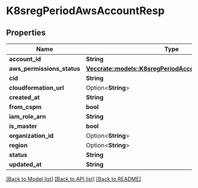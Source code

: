 # K8sregPeriodAwsAccountResp

## Properties

Name | Type | Description | Notes
------------ | ------------- | ------------- | -------------
**account_id** | **String** |  |
**aws_permissions_status** | [**Vec<crate::models::K8sregPeriodAccountPermissionsStatus>**](k8sreg.AccountPermissionsStatus.md) |  |
**cid** | **String** |  |
**cloudformation_url** | Option<**String**> |  | [optional]
**created_at** | **String** |  |
**from_cspm** | **bool** |  |
**iam_role_arn** | **String** |  |
**is_master** | **bool** |  |
**organization_id** | Option<**String**> |  | [optional]
**region** | Option<**String**> |  | [optional]
**status** | **String** |  |
**updated_at** | **String** |  |

[[Back to Model list]](../README.md#documentation-for-models) [[Back to API list]](../README.md#documentation-for-api-endpoints) [[Back to README]](../README.md)
